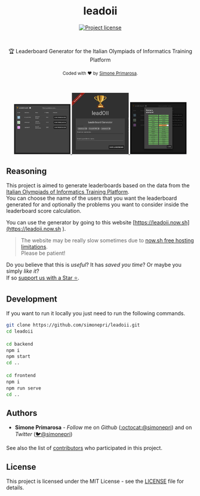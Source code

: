 <h1 align="center">
  <b>leadoii</b>
</h1>
<p align="center">
  <!-- License - MIT -->
  <a href="https://github.com/simonepri/leadoii#license">
    <img src="https://img.shields.io/github/license/simonepri/leadoii.svg" alt="Project license" />
  </a>
</p>
<br />
<p align="center">
  🏆 Leaderboard Generator for the Italian Olympiads of Informatics Training Platform
</p>
<p align="center">
  <sub>
    Coded with ❤️ by <a href="#authors">Simone Primarosa</a>.
  </sub>
</p>
<br/>

<p align="center">
  <a href="https://leadoii.now.sh">
    <img src="./media/leaderboard.png" alt="Leaderboard Generator for the Italian Olympiads of Informatics Training Platform" width="30%"/>
    <img src="./media/home.png" alt="Leaderboard Generator for the Italian Olympiads of Informatics Training Platform" width="30%"/>
    <img src="./media/problems.png" alt="Leaderboard Generator for the Italian Olympiads of Informatics Training Platform" width="30%"/>
  </a>
</p>

## Reasoning
This project is aimed to generate leaderboards based on the data from the [Italian Olympiads of Informatics Training Platform](https://training.olinfo.it/#/ranking/1).  
You can choose the name of the users that you want the leaderboard generated for and optionally the problems you want to consider inside the leaderboard score calculation.

You can use the generator by going to this website [https://leadoii.now.sh](https://leadoii.now.sh
).
> The website may be really slow sometimes due to [now.sh free hosting limitations](https://zeit.co/docs/other/faq#why-does-my-deployment-occasionally-have-long-response-times).  
> Please be patient!

Do you believe that this is *useful*? It has *saved you time*? Or maybe you simply *like it*?  
If so [support us with a Star ⭐️](#start-of-content).

## Development
If you want to run it locally you just need to run the following commands.

```bash
git clone https://github.com/simonepri/leadoii.git
cd leadoii

cd backend
npm i
npm start
cd ..

cd frontend
npm i
npm run serve
cd ..
```

## Authors
- **Simone Primarosa** -  *Follow* me on *Github* ([:octocat:@simonepri](https://github.com/simonepri)) and on  *Twitter* ([🐦@simonepri](http://twitter.com/intent/user?screen_name=simoneprimarosa))

See also the list of [contributors](https://github.com/simonepri/node-package-skelethon/contributors) who participated in this project.

## License
This project is licensed under the MIT License - see the [LICENSE](https://github.com/simonepri/node-package-skelethon/LICENSE) file for details.
